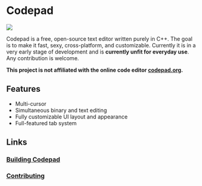 # Codepad

![](https://user-images.githubusercontent.com/16830156/91629019-1cbf8800-e993-11ea-9c0b-9816f68e52c4.png)

Codepad is a free, open-source text editor written purely in C++. The goal is to make it fast, sexy, cross-platform, and customizable. Currently it is in a very early stage of development and is **currently unfit for everyday use**. Any contribution is welcome.

**This project is not affiliated with the online code editor [codepad.org](http://codepad.org).**

## Features

- Multi-cursor
- Simultaneous binary and text editing
- Fully customizable UI layout and appearance
- Full-featured tab system

## Links

### [Building Codepad](doc/build.md)

### [Contributing](doc/contributing.md)
